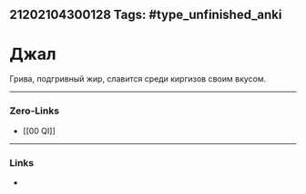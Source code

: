 21202104300128
Tags: #type_unfinished_anki
---
# Джал

Грива, подгривный жир, славится среди киргизов своим вкусом.&nbsp;

---
### Zero-Links
- [[00 QI]]
---
### Links
-